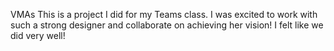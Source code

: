 VMAs
This is a project I did for my Teams class. I was excited to work with such a strong designer and collaborate on achieving her vision! I felt like we did very well! 
